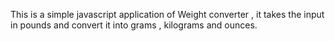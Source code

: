 This is a simple javascript application of Weight converter , it takes the input in pounds and convert it into grams , kilograms and ounces. 
